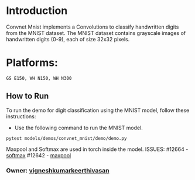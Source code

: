 # Introduction

Convnet Mnist implements a Convolutions to classify handwritten digits from the MNIST dataset. The MNIST dataset contains grayscale images of handwritten digits (0-9), each of size 32x32 pixels.

# Platforms:
    GS E150, WH N150, WH N300

## How to Run

To run the demo for digit classification using the MNIST model, follow these instructions:

- Use the following command to run the MNIST model.

```
pytest models/demos/convnet_mnist/demo/demo.py
```

Maxpool and Softmax are used in torch inside the model.
ISSUES:
 #12664 - [softmax](https://github.com/tenstorrent/tt-metal/issues/12664)
 #12642 - [maxpool](https://github.com/tenstorrent/tt-metal/issues/12642)


### Owner: [vigneshkumarkeerthivasan](https://github.com/vigneshkeerthivasanx)
